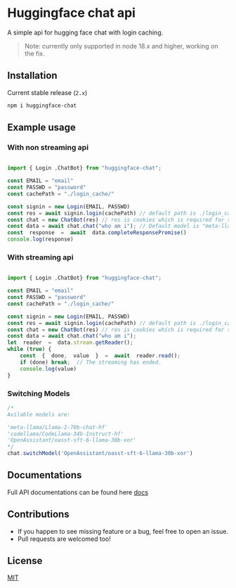 
# Huggingface chat api 
A simple api for hugging face chat with login caching.

>Note: currently only supported in node 18.x and higher, working on the fix.

## Installation

Current stable release (`2.x`) 

```sh
npm i huggingface-chat
``` 

## Example usage 

###  With non streaming api 

```js

import { Login ,ChatBot} from "huggingface-chat";

const EMAIL = "email"
const PASSWD = "password"
const cachePath = "./login_cache/"

const signin = new Login(EMAIL, PASSWD)
const res = await signin.login(cachePath) // default path is ./login_cache/
const chat = new ChatBot(res) // res is cookies which is required for subsequent aip calls
const data = await chat.chat("who am i"); // Default model is "meta-llama/Llama-2-70b-chat-hf"
const  response  =  await  data.completeResponsePromise()
console.log(response)
```


###  With streaming api 

```js

import { Login ,ChatBot} from "huggingface-chat";

const EMAIL = "email"
const PASSWD = "password"
const cachePath = "./login_cache/"

const signin = new Login(EMAIL, PASSWD)
const res = await signin.login(cachePath) // default path is ./login_cache/
const chat = new ChatBot(res) // res is cookies which is required for subsequent aip calls
const data = await chat.chat("who am i"); 
let  reader  =  data.stream.getReader();
while (true) {
	const  {  done,  value  }  =  await  reader.read();
	if (done) break;  // The streaming has ended.
	console.log(value)
}
```

### Switching Models

```js
/*
Avilable models are:

'meta-llama/Llama-2-70b-chat-hf'
'codellama/CodeLlama-34b-Instruct-hf'
'OpenAssistant/oasst-sft-6-llama-30b-xor'
*/
chat.switchModel('OpenAssistant/oasst-sft-6-llama-30b-xor') 

```

## Documentations

Full API documentations can be found here [docs](./docs/doc.md)

## Contributions

- If you happen to see missing feature or a bug, feel free to open an issue.
- Pull requests are welcomed too!

## License

[MIT](LICENSE.md)
